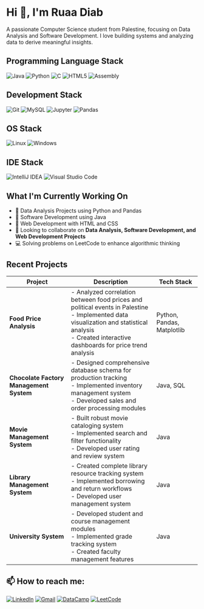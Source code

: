 # Hi 👋, I'm Ruaa Diab

A passionate Computer Science student from Palestine, focusing on Data Analysis and Software Development. I love building systems and analyzing data to derive meaningful insights.

## Programming Language Stack
![Java](https://img.shields.io/badge/Java-ED8B00?style=for-the-badge&logo=openjdk&logoColor=white)
![Python](https://img.shields.io/badge/Python-3776AB?style=for-the-badge&logo=python&logoColor=white)
![C](https://img.shields.io/badge/C-00599C?style=for-the-badge&logo=c&logoColor=white)
![HTML5](https://img.shields.io/badge/HTML5-E34F26?style=for-the-badge&logo=html5&logoColor=white)
![Assembly](https://img.shields.io/badge/Assembly-654FF0?style=for-the-badge&logo=assembly&logoColor=white)

## Development Stack
![Git](https://img.shields.io/badge/GIT-E44C30?style=for-the-badge&logo=git&logoColor=white)
![MySQL](https://img.shields.io/badge/MySQL-005C84?style=for-the-badge&logo=mysql&logoColor=white)
![Jupyter](https://img.shields.io/badge/Jupyter-F37626.svg?&style=for-the-badge&logo=Jupyter&logoColor=white)
![Pandas](https://img.shields.io/badge/Pandas-2C2D72?style=for-the-badge&logo=pandas&logoColor=white)

## OS Stack
![Linux](https://img.shields.io/badge/Linux-FCC624?style=for-the-badge&logo=linux&logoColor=black)
![Windows](https://img.shields.io/badge/Windows-0078D6?style=for-the-badge&logo=windows&logoColor=white)

## IDE Stack
![IntelliJ IDEA](https://img.shields.io/badge/IntelliJ_IDEA-000000.svg?style=for-the-badge&logo=intellij-idea&logoColor=white)
![Visual Studio Code](https://img.shields.io/badge/Visual_Studio_Code-0078D4?style=for-the-badge&logo=visual%20studio%20code&logoColor=white)
## What I'm Currently Working On  
* 🔭 Data Analysis Projects using Python and Pandas  
* 🌱 Software Development using Java  
* 🎨 Web Development with HTML and CSS  
* 👯 Looking to collaborate on **Data Analysis, Software Development, and Web Development Projects**  
* 💻 Solving problems on LeetCode to enhance algorithmic thinking  


## Recent Projects

| Project                          | Description                                                                                     | Tech Stack              |
|----------------------------------|-----------------------------------------------------------------------------------------------|-------------------------|
| **Food Price Analysis**          | - Analyzed correlation between food prices and political events in Palestine<br>- Implemented data visualization and statistical analysis<br>- Created interactive dashboards for price trend analysis | Python, Pandas, Matplotlib |
| **Chocolate Factory Management System** | - Designed comprehensive database schema for production tracking<br>- Implemented inventory management system<br>- Developed sales and order processing modules | Java, SQL               |
| **Movie Management System**      | - Built robust movie cataloging system<br>- Implemented search and filter functionality<br>- Developed user rating and review system | Java                    |
| **Library Management System**    | - Created complete library resource tracking system<br>- Implemented borrowing and return workflows<br>- Developed user management system | Java                    |
| **University System**            | - Developed student and course management modules<br>- Implemented grade tracking system<br>- Created faculty management features | Java                    |


## 📫 How to reach me:
[![LinkedIn](https://img.shields.io/badge/LinkedIn-0077B5?style=for-the-badge&logo=linkedin&logoColor=white)](https://linkedin.com/in/ruaa-diab-31a6b332a)
[![Gmail](https://img.shields.io/badge/Gmail-D14836?style=for-the-badge&logo=gmail&logoColor=white)](mailto:ruaadiab2002@gmail.com)
[![DataCamp](https://img.shields.io/badge/DataCamp-05192D?style=for-the-badge&logo=datacamp&logoColor=white)](https://www.datacamp.com/profile/RuaaDiab)
[![LeetCode](https://img.shields.io/badge/LeetCode-FFA116?style=for-the-badge&logo=leetcode&logoColor=white)](https://leetcode.com/ruaadiab)
